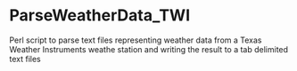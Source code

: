# ParseWeatherData_TWI
Perl script to parse text files representing weather data from a Texas Weather Instruments weathe station and writing the result to a tab delimited text files
